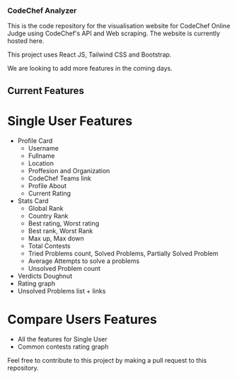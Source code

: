 ### CodeChef Analyzer 

This is the code repository for the visualisation website for CodeChef Online Judge using CodeChef's API and Web scraping. The website is currently hosted here.

This project uses React JS, Tailwind CSS and Bootstrap.

We are looking to add more features in the coming days.  

## Current Features 

# Single User Features 

* Profile Card
	* Username
	* Fullname
	* Location 
	* Proffesion and Organization
	* CodeChef Teams link 
	* Profile About 
	* Current Rating
* Stats Card 
	* Global Rank
	* Country Rank 
	* Best rating, Worst rating
	* Best rank, Worst Rank
	* Max up, Max down
	* Total Contests
	* Tried Problems count, Solved Problems, Partially Solved Problem
	* Average Attempts to solve a problems
	* Unsolved Problem count
* Verdicts Doughnut 
* Rating graph
* Unsolved Problems list + links

# Compare Users Features 

* All the features for Single User 
* Common contests rating graph


Feel free to contribute to this project by making a pull request to this repository.
